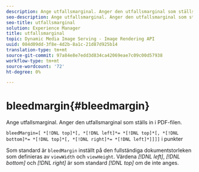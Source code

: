 ```yaml
---
description: Ange utfallsmarginal. Anger den utfallsmarginal som ställs in i PDF-filen.
seo-description: Ange utfallsmarginal. Anger den utfallsmarginal som ställs in i PDF-filen.
seo-title: utfallsmarginal
solution: Experience Manager
title: utfallsmarginal
topic: Dynamic Media Image Serving - Image Rendering API
uuid: 084d09dd-3f8e-4d2b-8a1c-21d87d925b14
translation-type: tm+mt
source-git-commit: 97a84e8e7edd3d834ca42069eae7c09c00d57938
workflow-type: tm+mt
source-wordcount: '72'
ht-degree: 0%

---
```



# bleedmargin{#bleedmargin}

Ange utfallsmarginal. Anger den utfallsmarginal som ställs in i PDF-filen.

`bleedMargin=[ *[!DNL top]*[, *[!DNL left]*= *[!DNL top]*[, *[!DNL bottom]*= *[!DNL top]*[, *[!DNL right]*= *[!DNL left]*]]]]` i punkter

Som standard är `bleedMargin` inställt på den fullständiga dokumentstorleken som definieras av `viewWidth` och `viewHeight`. Värdena *[!DNL left]*, *[!DNL bottom]* och *[!DNL right]* är som standard *[!DNL top]* om de inte anges.
